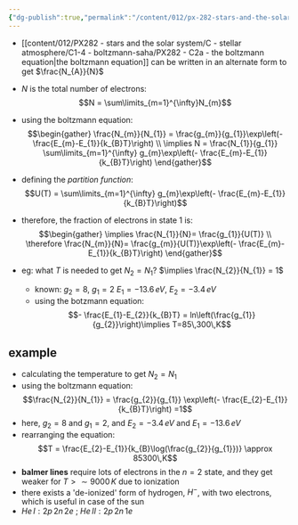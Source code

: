 ```yaml
---
{"dg-publish":true,"permalink":"/content/012/px-282-stars-and-the-solar-system/c-stellar-atmosphere/c1-4-boltzmann-saha/px-282-c2b-an-alternate-form/","noteIcon":"1","created":"2024-11-25T10:50:32.000+00:00","updated":"2024-11-28T18:02:10.790+00:00"}
---
```


- [[content/012/PX282 - stars and the solar system/C - stellar atmosphere/C1-4 - boltzmann-saha/PX282 - C2a - the boltzmann equation\|the boltzmann equation]] can be written in an alternate form to get $\frac{N_{A}}{N}$ 
- $N$ is the total number of electrons: 
$$N = \sum\limits_{m=1}^{\infty}N_{m}$$
- using the boltzmann equation: 
$$\begin{gather}
	\frac{N_{m}}{N_{1}} = \frac{g_{m}}{g_{1}}\exp\left(- \frac{E_{m}-E_{1}}{k_{B}T}\right) \\
	\implies N = \frac{N_{1}}{g_{1}} \sum\limits_{m=1}^{\infty} g_{m}\exp\left(- \frac{E_{m}-E_{1}}{k_{B}T}\right)
\end{gather}$$
- defining the *partition function*: 
$$U(T) = \sum\limits_{m=1}^{\infty} g_{m}\exp\left(- \frac{E_{m}-E_{1}}{k_{B}T}\right)$$
- therefore, the fraction of electrons in state 1 is: 
$$\begin{gather}
	\implies \frac{N_{1}}{N}= \frac{g_{1}}{U(T)} \\
	\therefore \frac{N_{m}}{N}= \frac{g_{m}}{U(T)}\exp\left(- \frac{E_{m}-E_{1}}{k_{B}T}\right)
\end{gather}$$
	

- eg: what $T$ is needed to get $N_{2}=N_{1}$?
		$\implies \frac{N_{2}}{N_{1}} = 1$
	- known:
		$g_{2}= 8$, $g_{1}=2$
		$E_{1}= -13.6\,eV$, $E_{2} = -3.4\,eV$
	- using the botzmann equation: 
	$$- \frac{E_{1}-E_{2}}{k_{B}T} = ln\left(\frac{g_{1}}{g_{2}}\right)\implies T=85\,300\,K$$
## example
- calculating the temperature to get $N_{2}=N_{1}$
- using the boltzmann equation: 
$$\frac{N_{2}}{N_{1}} = \frac{g_{2}}{g_{1}} \exp\left(- \frac{E_{2}-E_{1}}{k_{B}T}\right) =1$$
- here, $g_{2}=8$ and $g_{1}=2$, and $E_{2}=-3.4\,eV$ and $E_{1}=-13.6\,eV$
- rearranging the equation: 
$$T = \frac{E_{2}-E_{1}}{k_{B}\log(\frac{g_{2}}{g_{1}})} \approx 85300\,K$$
- **balmer lines** require lots of electrons in the $n=2$ state, and they get weaker for $T>\sim9000\,K$ due to ionization
- there exists a 'de-ionized' form of hydrogen, $H^{-}$, with two electrons, which is useful in case of the sun
- $He\,I: 2p\,2n\,2e$ ; $He\,II: 2p\,2n\,1e$